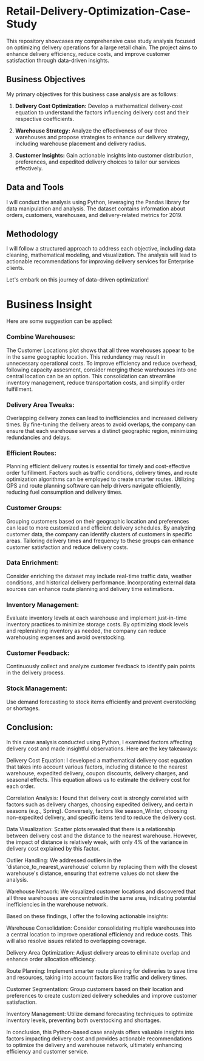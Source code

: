 # Retail-Delivery-Optimization-Case-Study
This repository showcases my comprehensive case study analysis focused on optimizing delivery operations for a large retail chain. The project aims to enhance delivery efficiency, reduce costs, and improve customer satisfaction through data-driven insights.


## Business Objectives

My primary objectives for this business case analysis are as follows:

1. **Delivery Cost Optimization:** Develop a mathematical delivery-cost equation to understand the factors influencing delivery cost and their respective coefficients.

2. **Warehouse Strategy:** Analyze the effectiveness of our three warehouses and propose strategies to enhance our delivery strategy, including warehouse placement and delivery radius.

3. **Customer Insights:** Gain actionable insights into customer distribution, preferences, and expedited delivery choices to tailor our services effectively.

## Data and Tools

I will conduct the analysis using Python, leveraging the Pandas library for data manipulation and analysis. The dataset contains information about orders, customers, warehouses, and delivery-related metrics for 2019.

## Methodology

I will follow a structured approach to address each objective, including data cleaning, mathematical modeling, and visualization. The analysis will lead to actionable recommendations for improving delivery services for Enterprise clients.

Let's embark on this journey of data-driven optimization!

# Business Insight
Here are some suggestion can be applied:

### Combine Warehouses: 
The Customer Locations plot shows that all three warehouses appear to be in the same geographic location. This redundancy may result in unnecessary operational costs. To improve efficiency and reduce overhead, following capacity assesment, consider merging these warehouses into one central location can be an option. This consolidation can streamline inventory management, reduce transportation costs, and simplify order fulfillment. 

### Delivery Area Tweaks: 
Overlapping delivery zones can lead to inefficiencies and increased delivery times. By fine-tuning the delivery areas to avoid overlaps, the company can ensure that each warehouse serves a distinct geographic region, minimizing redundancies and delays.

### Efficient Routes: 
Planning efficient delivery routes is essential for timely and cost-effective order fulfillment. Factors such as traffic conditions, delivery times, and route optimization algorithms can be employed to create smarter routes. Utilizing GPS and route planning software can help drivers navigate efficiently, reducing fuel consumption and delivery times.

### Customer Groups: 
Grouping customers based on their geographic location and preferences can lead to more customized and efficient delivery schedules. By analyzing customer data, the company can identify clusters of customers in specific areas. Tailoring delivery times and frequency to these groups can enhance customer satisfaction and reduce delivery costs.

### Data Enrichment: 
Consider enriching the dataset may include real-time traffic data, weather conditions, and historical delivery performance. Incorporating external data sources can enhance route planning and delivery time estimations.

### Inventory Management: 
Evaluate inventory levels at each warehouse and implement just-in-time inventory practices to minimize storage costs. By optimizing stock levels and replenishing inventory as needed, the company can reduce warehousing expenses and avoid overstocking.

### Customer Feedback: 
Continuously collect and analyze customer feedback to identify pain points in the delivery process. 


### Stock Management:
Use demand forecasting to stock items efficiently and prevent overstocking or shortages.

## Conclusion:

In this case analysis conducted using Python, I examined factors affecting delivery cost and made insightful observations. Here are the key takeaways:

Delivery Cost Equation: I developed a mathematical delivery cost equation that takes into account various factors, including distance to the nearest warehouse, expedited delivery, coupon discounts, delivery charges, and seasonal effects. This equation allows us to estimate the delivery cost for each order.

Correlation Analysis: I found that delivery cost is strongly correlated with factors such as delivery charges, choosing expedited delivery, and certain seasons (e.g., Spring). Conversely, factors like season_Winter, choosing non-expedited delivery, and specific items tend to reduce the delivery cost.

Data Visualization: Scatter plots revealed that there is a relationship between delivery cost and the distance to the nearest warehouse. However, the impact of distance is relatively weak, with only 4% of the variance in delivery cost explained by this factor.

Outlier Handling: We addressed outliers in the 'distance_to_nearest_warehouse' column by replacing them with the closest warehouse's distance, ensuring that extreme values do not skew the analysis.

Warehouse Network: We visualized customer locations and discovered that all three warehouses are concentrated in the same area, indicating potential inefficiencies in the warehouse network.

Based on these findings, I offer the following actionable insights:

Warehouse Consolidation: Consider consolidating multiple warehouses into a central location to improve operational efficiency and reduce costs. This will also resolve issues related to overlapping coverage.

Delivery Area Optimization: Adjust delivery areas to eliminate overlap and enhance order allocation efficiency.

Route Planning: Implement smarter route planning for deliveries to save time and resources, taking into account factors like traffic and delivery times.

Customer Segmentation: Group customers based on their location and preferences to create customized delivery schedules and improve customer satisfaction.

Inventory Management: Utilize demand forecasting techniques to optimize inventory levels, preventing both overstocking and shortages.

In conclusion, this Python-based case analysis offers valuable insights into factors impacting delivery cost and provides actionable recommendations to optimize the delivery and warehouse network, ultimately enhancing efficiency and customer service.
